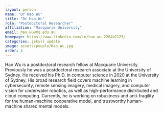 ```yaml
---
layout: person
name: "Dr Hao Wu"
title: "Dr Hao Wu"
role: "Postdoctoral Researcher"
affiliation: "Macquarie University"
email: hao.wu@mq.edu.au
homepage: https://www.linkedin.com/in/hao-wu-2264b2125/
categories: jekyll update
image: assets/people/Hao_Wu.jpg
order: 5
---
```

Hao Wu is a postdoctoral research fellow at Macquarie University. Previously he was a postdoctoral research associate at the University of Sydney. He received his Ph.D. in computer science in 2020 at the University of Sydney. His broad research field covers machine learning in cybersecurity, remote sensing imagery, medical imagery, and computer vision for underwater robotics, as well as high-performance distributed and cloud computing. Currently, he is working on robustness and anti-fragility for the human-machine cooperative model, and trustworthy human-machine shared mental models. 